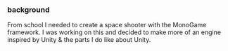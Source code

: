### background
From school I needed to create a space shooter with the MonoGame framework.
I was working on this and decided to make more of an engine inspired by Unity & the parts I do like about Unity.
